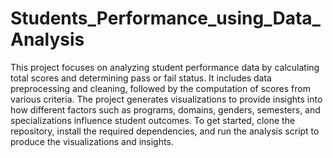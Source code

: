 # Students_Performance_using_Data_Analysis


This project focuses on analyzing student performance data by calculating total scores and determining pass or fail status. It includes data preprocessing and cleaning, followed by the computation of scores from various criteria. The project generates visualizations to provide insights into how different factors such as programs, domains, genders, semesters, and specializations influence student outcomes. To get started, clone the repository, install the required dependencies, and run the analysis script to produce the visualizations and insights.
